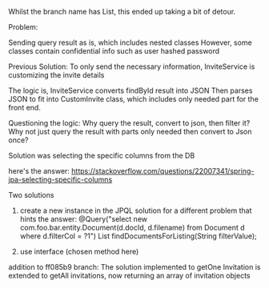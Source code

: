 Whilst the branch name has List, this ended up taking a bit of detour.

Problem:

Sending query result as is, which includes nested classes
However, some classes contain confidential info such as user hashed password

Previous Solution:
To only send the necessary information, InviteService is customizing the invite details

The logic is, InviteService converts findById result into JSON
Then parses JSON to fit into CustomInvite class, which includes only needed part for the front end.

Questioning the logic:
Why query the result, convert to json, then filter it? Why not just query the result with parts only needed then convert to Json once?

Solution was selecting the specific columns from the DB

here's the answer:
https://stackoverflow.com/questions/22007341/spring-jpa-selecting-specific-columns

Two solutions 
1) create a new instance in the JPQL
solution for a different problem that hints the answer:
@Query("select new com.foo.bar.entity.Document(d.docId, d.filename) from Document d where d.filterCol = ?1")
List<Document> findDocumentsForListing(String filterValue);

2) use interface (chosen method here)

addition to ff085b9 branch:
The solution implemented to getOne Invitation is extended to getAll invitations, now returning an array of invitation objects
